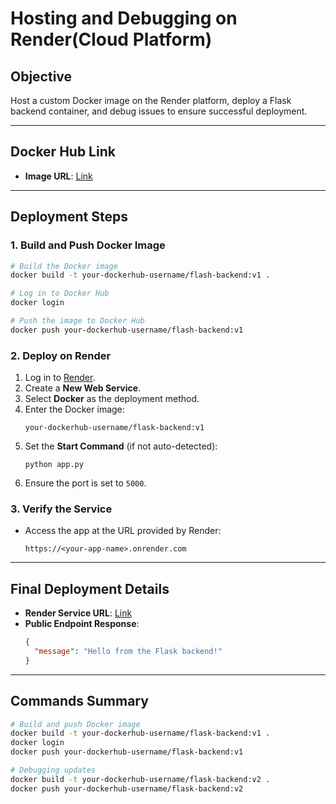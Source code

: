 # Hosting and Debugging on Render(Cloud Platform)

## Objective
Host a custom Docker image on the Render platform, deploy a Flask backend container, and debug issues to ensure successful deployment.

---

## Docker Hub Link
- **Image URL**: [Link](https://hub.docker.com/repository/docker/cabhishek1304/flash-backend)

---

## Deployment Steps

### 1. Build and Push Docker Image
```bash
# Build the Docker image
docker build -t your-dockerhub-username/flash-backend:v1 .

# Log in to Docker Hub
docker login

# Push the image to Docker Hub
docker push your-dockerhub-username/flash-backend:v1
```

### 2. Deploy on Render
1. Log in to [Render](https://render.com).
2. Create a **New Web Service**.
3. Select **Docker** as the deployment method.
4. Enter the Docker image:
   ```
   your-dockerhub-username/flask-backend:v1
   ```
5. Set the **Start Command** (if not auto-detected):
   ```
   python app.py
   ```
6. Ensure the port is set to `5000`.

### 3. Verify the Service
- Access the app at the URL provided by Render:
  ```
  https://<your-app-name>.onrender.com
  ```

---

## Final Deployment Details
- **Render Service URL**: [Link](https://flash-backend-v1.onrender.com/)
- **Public Endpoint Response**:
  ```json
  {
    "message": "Hello from the Flask backend!"
  }
  ```

---

## Commands Summary
```bash
# Build and push Docker image
docker build -t your-dockerhub-username/flask-backend:v1 .
docker login
docker push your-dockerhub-username/flask-backend:v1

# Debugging updates
docker build -t your-dockerhub-username/flask-backend:v2 .
docker push your-dockerhub-username/flask-backend:v2
```
```
